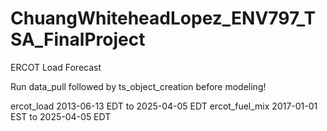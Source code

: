# ChuangWhiteheadLopez_ENV797_TSA_FinalProject
ERCOT Load Forecast

Run data_pull followed by ts_object_creation before modeling!

ercot_load 2013-06-13 EDT to 2025-04-05 EDT
ercot_fuel_mix 2017-01-01 EST to 2025-04-05 EDT
